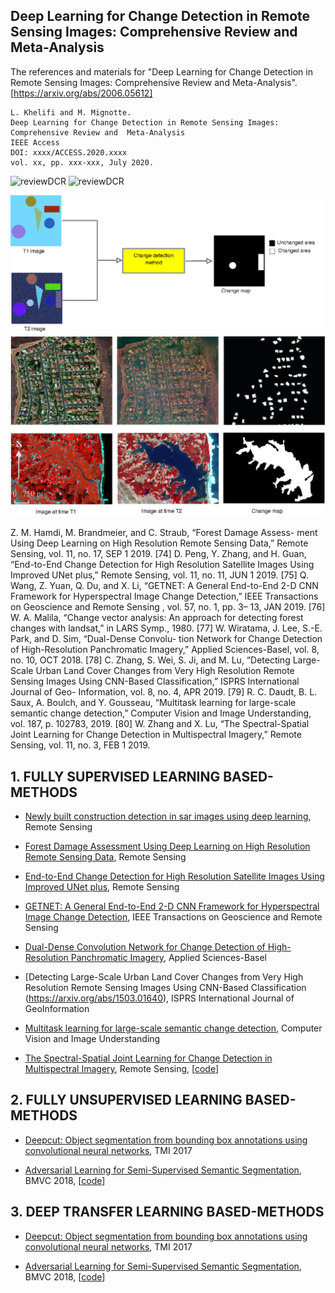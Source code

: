 ## Deep Learning for Change Detection in Remote Sensing Images: Comprehensive Review and  Meta-Analysis
  
The references and materials for "Deep Learning for Change Detection in Remote Sensing Images: Comprehensive Review and  Meta-Analysis".  
[https://arxiv.org/abs/2006.05612]
```
L. Khelifi and M. Mignotte.
Deep Learning for Change Detection in Remote Sensing Images: Comprehensive Review and  Meta-Analysis
IEEE Access
DOI: xxxx/ACCESS.2020.xxxx
vol. xx, pp. xxx-xxx, July 2020.
```

![reviewDCR](lazharkhelifi/deeplearning_changedetection_remotesensing_review/images/fig-1.png)
![reviewDCR](lazharkhelifi/deeplearning_changedetection_remotesensing_review/images/fig-2.png)


![reviewDCR](/images/fig-1.png)
![reviewDCR](/images/fig-2.png)

Z. M. Hamdi, M. Brandmeier, and C. Straub, “Forest Damage Assess-
ment Using Deep Learning on High Resolution Remote Sensing Data,”
Remote Sensing, vol. 11, no. 17, SEP 1 2019.
[74] D. Peng, Y. Zhang, and H. Guan, “End-to-End Change Detection for
High Resolution Satellite Images Using Improved UNet plus,” Remote
Sensing, vol. 11, no. 11, JUN 1 2019.
[75] Q. Wang, Z. Yuan, Q. Du, and X. Li, “GETNET: A General End-to-End
2-D CNN Framework for Hyperspectral Image Change Detection,” IEEE
Transactions on Geoscience and Remote Sensing , vol. 57, no. 1, pp. 3–
13, JAN 2019.
[76] W. A. Malila, “Change vector analysis: An approach for detecting forest
changes with landsat,” in LARS Symp., 1980.
[77] W. Wiratama, J. Lee, S.-E. Park, and D. Sim, “Dual-Dense Convolu-
tion Network for Change Detection of High-Resolution Panchromatic
Imagery,” Applied Sciences-Basel, vol. 8, no. 10, OCT 2018.
[78] C. Zhang, S. Wei, S. Ji, and M. Lu, “Detecting Large-Scale Urban Land
Cover Changes from Very High Resolution Remote Sensing Images
Using CNN-Based Classification,” ISPRS International Journal of Geo-
Information, vol. 8, no. 4, APR 2019.
[79] R. C. Daudt, B. L. Saux, A. Boulch, and Y. Gousseau, “Multitask learning
for large-scale semantic change detection,” Computer Vision and Image
Understanding, vol. 187, p. 102783, 2019.
[80] W. Zhang and X. Lu, “The Spectral-Spatial Joint Learning for Change
Detection in Multispectral Imagery,” Remote Sensing, vol. 11, no. 3, FEB
1 2019.
<h2 id="1">1. FULLY SUPERVISED LEARNING BASED-METHODS</h2>

* [Newly built construction detection in sar images using deep learning](https://arxiv.org/abs/1904.11693), Remote Sensing

* [Forest Damage Assessment Using Deep Learning on High Resolution Remote Sensing Data](https://arxiv.org/abs/1711.10370), Remote Sensing

* [End-to-End Change Detection for High Resolution Satellite Images Using Improved UNet plus](https://arxiv.org/abs/1803.05858), Remote Sensing

* [GETNET: A General End-to-End 2-D CNN Framework for Hyperspectral Image Change Detection](https://arxiv.org/abs/1603.07485), IEEE Transactions on Geoscience and Remote Sensing

* [Dual-Dense Convolution Network for Change Detection of High-Resolution Panchromatic Imagery](https://arxiv.org/abs/1502.02734), Applied Sciences-Basel


* [Detecting Large-Scale Urban Land Cover Changes from Very High Resolution Remote Sensing Images Using CNN-Based Classification (https://arxiv.org/abs/1503.01640), ISPRS International Journal of GeoInformation


* [Multitask learning for large-scale semantic change detection](https://pdfs.semanticscholar.org/9732/f55c55512309e24a88ae4f0728cc763b626f.pdf), Computer Vision and Image Understanding

* [The Spectral-Spatial Joint Learning for Change Detection in Multispectral Imagery](https://arxiv.org/abs/1802.07934), Remote Sensing, \[[code](https://github.com/hfslyc/AdvSemiSeg)\]


<h2 id="2">2. FULLY UNSUPERVISED LEARNING BASED-METHODS</h2>

* [Deepcut: Object segmentation from bounding box annotations using convolutional neural networks](https://pdfs.semanticscholar.org/9732/f55c55512309e24a88ae4f0728cc763b626f.pdf), TMI 2017

* [Adversarial Learning for Semi-Supervised Semantic Segmentation](https://arxiv.org/abs/1802.07934), BMVC 2018, \[[code](https://github.com/hfslyc/AdvSemiSeg)\]


<h2 id="2">3. DEEP TRANSFER LEARNING BASED-METHODS </h2>


* [Deepcut: Object segmentation from bounding box annotations using convolutional neural networks](https://pdfs.semanticscholar.org/9732/f55c55512309e24a88ae4f0728cc763b626f.pdf), TMI 2017

* [Adversarial Learning for Semi-Supervised Semantic Segmentation](https://arxiv.org/abs/1802.07934), BMVC 2018, \[[code](https://github.com/hfslyc/AdvSemiSeg)\]

